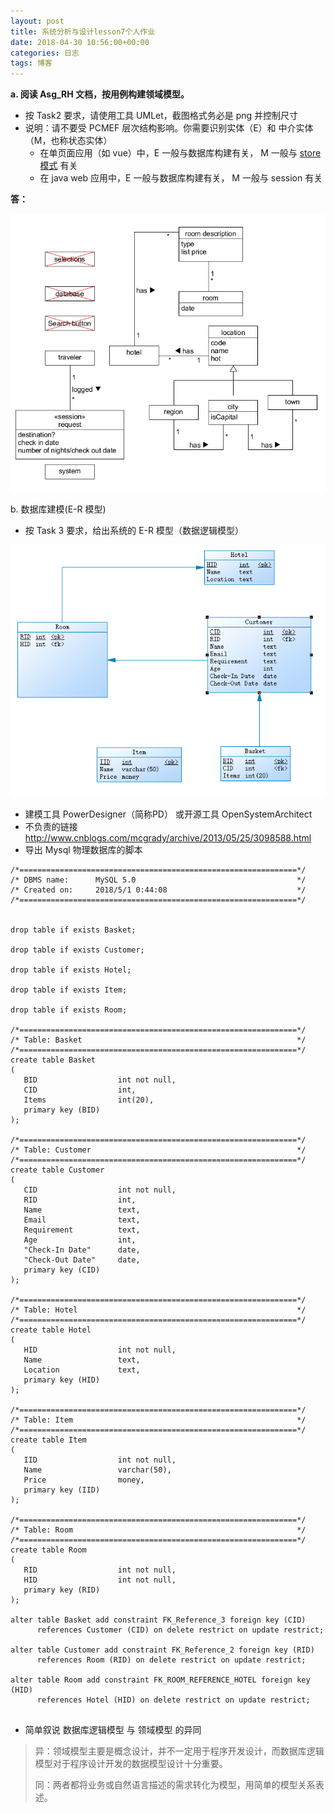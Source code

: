```yaml
---
layout: post
title: 系统分析与设计lesson7个人作业
date: 2018-04-30 10:56:00+00:00
categories: 日志
tags: 博客
---
```


**a. 阅读 Asg_RH 文档，按用例构建领域模型。**

- 按 Task2 要求，请使用工具 UMLet，截图格式务必是 png 并控制尺寸
- 说明：请不要受 PCMEF 层次结构影响。你需要识别实体（E）和 中介实体（M，也称状态实体）
  - 在单页面应用（如 vue）中，E 一般与数据库构建有关， M 一般与 [store 模式](https://cn.vuejs.org/v2/guide/state-management.html) 有关
  - 在 java web 应用中，E 一般与数据库构建有关， M 一般与 session 有关

**答：**

![](https://github.com/zhuwh9/zhuwh9.github.io/blob/master/images/lesson7/pic1.png?raw=true)

b. 数据库建模(E-R 模型)
- 按 Task 3 要求，给出系统的 E-R 模型（数据逻辑模型）

![](https://github.com/zhuwh9/zhuwh9.github.io/blob/master/images/lesson7/pic2.png?raw=true)

- 建模工具 PowerDesigner（简称PD） 或开源工具 OpenSystemArchitect
- 不负责的链接 http://www.cnblogs.com/mcgrady/archive/2013/05/25/3098588.html
- 导出 Mysql 物理数据库的脚本

```mysql
/*==============================================================*/
/* DBMS name:      MySQL 5.0                                    */
/* Created on:     2018/5/1 0:44:08                             */
/*==============================================================*/


drop table if exists Basket;

drop table if exists Customer;

drop table if exists Hotel;

drop table if exists Item;

drop table if exists Room;

/*==============================================================*/
/* Table: Basket                                                */
/*==============================================================*/
create table Basket
(
   BID                  int not null,
   CID                  int,
   Items                int(20),
   primary key (BID)
);

/*==============================================================*/
/* Table: Customer                                              */
/*==============================================================*/
create table Customer
(
   CID                  int not null,
   RID                  int,
   Name                 text,
   Email                text,
   Requirement          text,
   Age                  int,
   "Check-In Date"      date,
   "Check-Out Date"     date,
   primary key (CID)
);

/*==============================================================*/
/* Table: Hotel                                                 */
/*==============================================================*/
create table Hotel
(
   HID                  int not null,
   Name                 text,
   Location             text,
   primary key (HID)
);

/*==============================================================*/
/* Table: Item                                                  */
/*==============================================================*/
create table Item
(
   IID                  int not null,
   Name                 varchar(50),
   Price                money,
   primary key (IID)
);

/*==============================================================*/
/* Table: Room                                                  */
/*==============================================================*/
create table Room
(
   RID                  int not null,
   HID                  int not null,
   primary key (RID)
);

alter table Basket add constraint FK_Reference_3 foreign key (CID)
      references Customer (CID) on delete restrict on update restrict;

alter table Customer add constraint FK_Reference_2 foreign key (RID)
      references Room (RID) on delete restrict on update restrict;

alter table Room add constraint FK_ROOM_REFERENCE_HOTEL foreign key (HID)
      references Hotel (HID) on delete restrict on update restrict;


```

- 简单叙说 数据库逻辑模型 与 领域模型 的异同

> 异：领域模型主要是概念设计，并不一定用于程序开发设计，而数据库逻辑模型对于程序设计开发的数据模型设计十分重要。
>
> 同：两者都将业务或自然语言描述的需求转化为模型，用简单的模型关系表述。